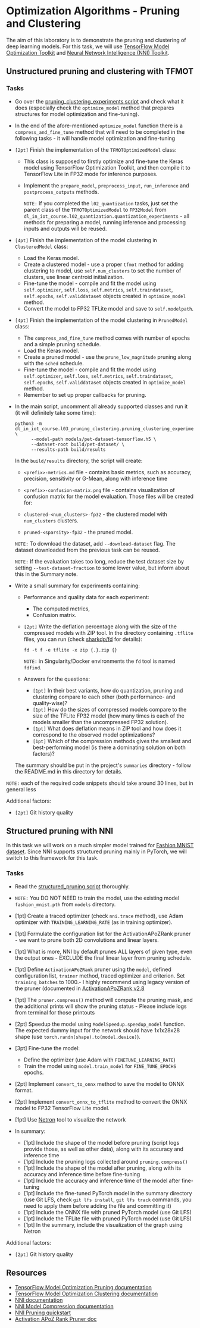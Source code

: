 # Optimization Algorithms - Pruning and Clustering

The aim of this laboratory is to demonstrate the pruning and clustering of deep learning models.
For this task, we will use [TensorFlow Model Optimization Toolkit](https://github.com/tensorflow/model-optimization) and [Neural Network Intelligence (NNI) Toolkit](https://github.com/microsoft/nni).

## Unstructured pruning and clustering with TFMOT

### Tasks

* Go over the [pruning_clustering_experiments script](pruning_clustering_experiments.py) and check what it does (especially check the `optimize_model` method that prepares structures for model optimization and fine-tuning).
* In the end of the afore-mentioned `optimize_model` function there is a `compress_and_fine_tune` method that will need to be completed in the following tasks - it will handle model optimization and fine-tuning
* `[2pt]` Finish the implementation of the `TFMOTOptimizedModel` class:

    * This class is supposed to firstly optimize and fine-tune the Keras model using TensorFlow Optimization Toolkit, and then compile it to TensorFlow Lite in FP32 mode for inference purposes.
    * Implement the `prepare_model`, `preprocess_input`, `run_inference` and `postprocess_outputs` methods.

      `NOTE:` If you completed the `l02_quantization` tasks, just set the parent class of the `TFMOTOptimizedModel` to `FP32Model` from `dl_in_iot_course.l02_quantization.quantization_experiments` - all methods for preparing a model, running inference and processing inputs and outputs will be reused.
* `[4pt]` Finish the implementation of the model clustering in `ClusteredModel` class:

    * Load the Keras model.
    * Create a clustered model - use a proper `tfmot` method for adding clustering to model, use `self.num_clusters` to set the number of clusters, use linear centroid initialization.
    * Fine-tune the model - compile and fit the model using `self.optimizer`, `self.loss`, `self.metrics`, `self.traindataset`, `self.epochs`, `self.validdataset` objects created in `optimize_model` method.
    * Convert the model to FP32 TFLite model and save to `self.modelpath`.
* `[4pt]` Finish the implementation of the model clustering in `PrunedModel` class:

    * The `compress_and_fine_tune` method comes with number of epochs and a simple pruning schedule.
    * Load the Keras model.
    * Create a pruned model - use the `prune_low_magnitude` pruning along with the `sched` schedule.
    * Fine-tune the model - compile and fit the model using `self.optimizer`, `self.loss`, `self.metrics`, `self.traindataset`, `self.epochs`, `self.validdataset` objects created in `optimize_model` method.
    * Remember to set up proper callbacks for pruning.

* In the main script, uncomment all already supported classes and run it (it will definitely take some time):

  ```
  python3 -m dl_in_iot_course.l03_pruning_clustering.pruning_clustering_experiments \
        --model-path models/pet-dataset-tensorflow.h5 \
        --dataset-root build/pet-dataset/ \
        --results-path build/results
  ```

  In the `build/results` directory, the script will create:

    * `<prefix>-metrics.md` file - contains basic metrics, such as accuracy, precision, sensitivity or G-Mean, along with inference time
    * `<prefix>-confusion-matrix.png` file - contains visualization of confusion matrix for the model evaluation.
  Those files will be created for:

    * `clustered-<num_clusters>-fp32` - the clustered model with `num_clusters` clusters.
    * `pruned-<sparsity>-fp32` - the pruned model.

  `NOTE:` To download the dataset, add `--download-dataset` flag.
  The dataset downloaded from the previous task can be reused.

  `NOTE:` If the evaluation takes too long, reduce the test dataset size by setting `--test-dataset-fraction` to some lower value, but inform about this in the Summary note.

* Write a small summary for experiments containing:

    * Performance and quality data for each experiment:

        * The computed metrics,
        * Confusion matrix.
    * `[2pt]` Write the deflation percentage along with the size of the compressed models with ZIP tool.
       In the directory containing `.tflite` files, you can run (check [sharkdp/fd](https://github.com/sharkdp/fd) for details):

          fd -t f -e tflite -x zip {.}.zip {}

      `NOTE:` in Singularity/Docker environments the `fd` tool is named `fdfind`.
    * Answers for the questions:

        * `[1pt]` In their best variants, how do quantization, pruning and clustering compare to each other (both performance- and quality-wise)?
        * `[1pt]` How do the sizes of compressed models compare to the size of the TFLite FP32 model (how many times is each of the models smaller than the uncompressed FP32 solution).
        * `[1pt]` What does deflation means in ZIP tool and how does it correspond to the observed model optimizations?
        * `[1pt]` Which of the compression methods gives the smallest and best-performing model (is there a dominating solution on both factors)?

  The summary should be put in the project's `summaries` directory - follow the README.md in this directory for details.


`NOTE:` each of the required code snippets should take around 30 lines, but in general less

Additional factors:

* `[2pt]` Git history quality

## Structured pruning with NNI

In this task we will work on a much simpler model trained for [Fashion MNIST dataset](https://github.com/zalandoresearch/fashion-mnist).
Since NNI supports structured pruning mainly in PyTorch, we will switch to this framework for this task.

### Tasks

* Read the [structured_pruning script](structured_pruning_experiments.py) thoroughly.
* `NOTE:` You DO NOT NEED to train the model, use the existing model `fashion_mnist.pth` from `models` directory.
* [1pt] Create a traced optimizer (check `nni.trace` method), use Adam optimizer with `TRAINING_LEARNING_RATE` (as in training optimizer).
* [1pt] Formulate the configuration list for the ActivationAPoZRank pruner - we want to prune both 2D convolutions and linear layers.
* [1pt] What is more, NNI by default prunes ALL layers of given type, even the output ones - EXCLUDE the final linear layer from pruning schedule.
* [1pt] Define `ActivationAPoZRank` pruner using the `model`, defined configuration list, `trainer` method, traced optimizer and criterion. Set `training_batches` to 1000.- I highly recommend using legacy version of the pruner (documented in [ActivationAPoZRank v2.8](https://nni.readthedocs.io/en/v2.8/reference/compression/pruner.html#activation-apoz-rank-pruner)
* [1pt] The `pruner.compress()` method will compute the pruning mask, and the additional prints will show the pruning status - Please include logs from terminal for those printouts
* [2pt] Speedup the model using `ModelSpeedup.speedup_model` function. The expected dummy input for the network should have 1x1x28x28 shape (use `torch.randn(shape).to(model.device)`).
* [3pt] Fine-tune the model:

    * Define the optimizer (use Adam with `FINETUNE_LEARNING_RATE`)
    * Train the model using `model.train_model` for `FINE_TUNE_EPOCHS` epochs.
* [2pt] Implement `convert_to_onnx` method to save the model to ONNX format.
* [2pt] Implement `convert_onnx_to_tflite` method to convert the ONNX model to FP32 TensorFlow Lite model.
* [1pt] Use [Netron](https://github.com/lutzroeder/netron) tool to visualize the network
* In summary:
    * [1pt] Include the shape of the model before pruning (script logs provide those, as well as other data), along with its accuracy and inference time
    * [1pt] Include the pruning logs collected around `pruning.compress()`
    * [1pt] Include the shape of the model after pruning, along with its accuracy and inference time before fine-tuning
    * [1pt] Include the accuracy and inference time of the model after fine-tuning
    * [1pt] Include the fine-tuned PyTorch model in the summary directory (use Git LFS, check `git lfs install`, `git lfs track` commands, you need to apply them before adding the file and committing it)
    * [1pt] Include the ONNX file with pruned PyTorch model (use Git LFS)
    * [1pt] Include the TFLite file with pruned PyTorch model (use Git LFS)
    * [1pt] In the summary, include the visualization of the graph using Netron

Additional factors:

* `[2pt]` Git history quality

## Resources

* [TensorFlow Model Optimization Pruning documentation](https://www.tensorflow.org/model_optimization/guide/pruning)
* [TensorFlow Model Optimization Clustering documentation](https://www.tensorflow.org/model_optimization/guide/clustering)
* [NNI documentation](https://nni.readthedocs.io/en/stable/)
* [NNI Model Compression documentation](https://nni.readthedocs.io/en/stable/compression/overview.html)
* [NNI Pruning quickstart](https://nni.readthedocs.io/en/stable/tutorials/pruning_quick_start_mnist.html)
* [Activation APoZ Rank Pruner doc](https://nni.readthedocs.io/en/v2.8/reference/compression/pruner.html#activation-apoz-rank-pruner)
